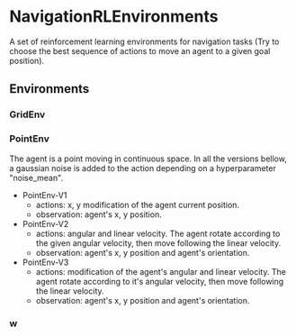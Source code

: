 # NavigationRLEnvironments
A set of reinforcement learning environments for navigation tasks (Try to choose the best sequence of actions to move an agent to a given goal position).

## Environments

### GridEnv

### PointEnv

The agent is a point moving in continuous space.
In all the versions bellow, a gaussian noise is added to the action depending on a hyperparameter "noise_mean".


 - PointEnv-V1
   - actions: x, y modification of the agent current position.
   - observation: agent's x, y position.
 - PointEnv-V2
   - actions: angular and linear velocity. The agent rotate according to the given angular velocity, then move following the linear velocity.
   - observation: agent's x, y position and agent's orientation.
 - PointEnv-V3
   - actions: modification of the agent's angular and linear velocity. 
        The agent rotate according to it's angular velocity, then move following the linear velocity.
   - observation: agent's x, y position and agent's orientation.

### w
